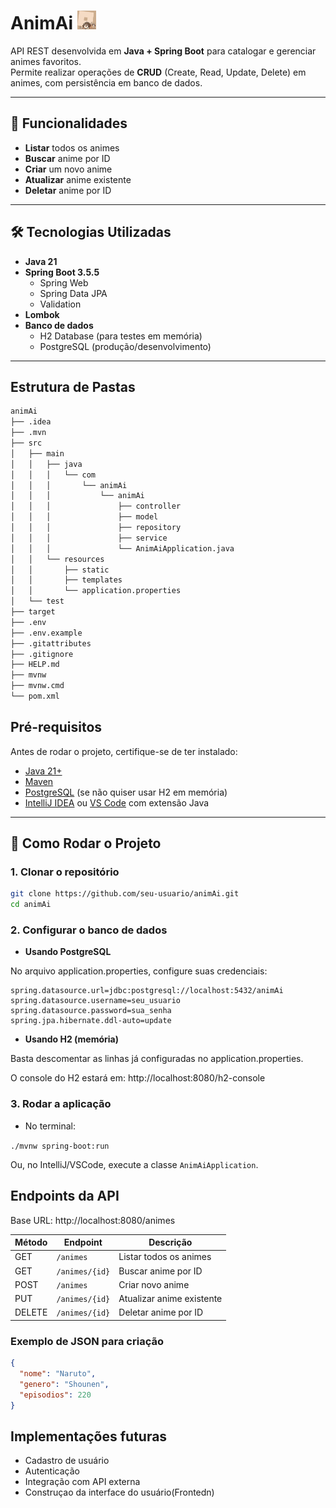 # AnimAi <img src="https://github.com/Jhamyllie/animAi/raw/main/src/main/assets/download%20(9).jpeg" alt="emoji" width="30"/>


API REST desenvolvida em **Java + Spring Boot** para catalogar e gerenciar animes favoritos.  
Permite realizar operações de **CRUD** (Create, Read, Update, Delete) em animes, com persistência em banco de dados.

---

## 📌 Funcionalidades

- **Listar** todos os animes
- **Buscar** anime por ID
- **Criar** um novo anime
- **Atualizar** anime existente
- **Deletar** anime por ID

---

## 🛠️ Tecnologias Utilizadas

- **Java 21**
- **Spring Boot 3.5.5**
    - Spring Web
    - Spring Data JPA
    - Validation
- **Lombok**
- **Banco de dados**
    - H2 Database (para testes em memória)
    - PostgreSQL (produção/desenvolvimento)

---


## Estrutura de Pastas

```bash
animAi
├── .idea
├── .mvn
├── src
│   ├── main
│   │   ├── java
│   │   │   └── com
│   │   │       └── animAi
│   │   │           └── animAi
│   │   │               ├── controller
│   │   │               ├── model
│   │   │               ├── repository
│   │   │               ├── service
│   │   │               └── AnimAiApplication.java
│   │   └── resources
│   │       ├── static
│   │       ├── templates
│   │       └── application.properties
│   └── test
├── target
├── .env
├── .env.example
├── .gitattributes
├── .gitignore
├── HELP.md
├── mvnw
├── mvnw.cmd
└── pom.xml
```

## Pré-requisitos

Antes de rodar o projeto, certifique-se de ter instalado:

- [Java 21+](https://www.oracle.com/java/technologies/javase/jdk21-archive-downloads.html)
- [Maven](https://maven.apache.org/install.html)
- [PostgreSQL](https://www.postgresql.org/download/) (se não quiser usar H2 em memória)
- [IntelliJ IDEA](https://www.jetbrains.com/idea/download/) ou [VS Code](https://code.visualstudio.com/) com extensão Java

---

## 🚀 Como Rodar o Projeto

### 1. Clonar o repositório
```bash
git clone https://github.com/seu-usuario/animAi.git
cd animAi
```
### 2. Configurar o banco de dados

- **Usando PostgreSQL**

No arquivo application.properties, configure suas credenciais:

```
spring.datasource.url=jdbc:postgresql://localhost:5432/animAi
spring.datasource.username=seu_usuario
spring.datasource.password=sua_senha
spring.jpa.hibernate.ddl-auto=update
```

- **Usando H2 (memória)**

Basta descomentar as linhas já configuradas no application.properties.

O console do H2 estará em:
http://localhost:8080/h2-console

### 3. Rodar a aplicação

- No terminal:

``./mvnw spring-boot:run``


Ou, no IntelliJ/VSCode, execute a classe `AnimAiApplication`.

## Endpoints da API

Base URL: http://localhost:8080/animes

| Método | Endpoint       | Descrição                 |
| ------ | -------------- | ------------------------- |
| GET    | `/animes`      | Listar todos os animes    |
| GET    | `/animes/{id}` | Buscar anime por ID       |
| POST   | `/animes`      | Criar novo anime          |
| PUT    | `/animes/{id}` | Atualizar anime existente |
| DELETE | `/animes/{id}` | Deletar anime por ID      |

### Exemplo de JSON para criação

```json
{
  "nome": "Naruto",
  "genero": "Shounen",
  "episodios": 220
}
```

## Implementações futuras

- Cadastro  de usuário
- Autenticação
- Integração com API externa
- Construçao da interface do usuário(Frontedn)
